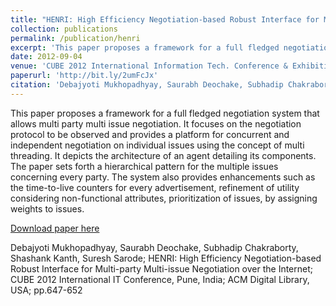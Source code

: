 ```yaml
---
title: "HENRI: High Efficiency Negotiation-based Robust Interface for Multi-party Multi-issue Negotiation over the Internet"
collection: publications
permalink: /publication/henri
excerpt: 'This paper proposes a framework for a full fledged negotiation system that allows multi party multi issue negotiation. It focuses on the negotiation protocol to be observed and provides a platform for concurrent and independent negotiation on individual issues using the concept of multi threading. It depicts the architecture of an agent detailing its components. The paper sets forth a hierarchical pattern for the multiple issues concerning every party. The system also provides enhancements such as the time-to-live counters for every advertisement, refinement of utility considering non-functional attributes, prioritization of issues, by assigning weights to issues.'
date: 2012-09-04
venue: 'CUBE 2012 International Information Tech. Conference & Exhibition, ACM Digital Library'
paperurl: 'http://bit.ly/2umFcJx'
citation: 'Debajyoti Mukhopadhyay, Saurabh Deochake, Subhadip Chakraborty, Shashank Kanth, Suresh Sarode; HENRI: High Efficiency Negotiation-based Robust Interface for Multi-party Multi-issue Negotiation over the Internet;  CUBE 2012 International IT Conference, Pune, India; ACM Digital Library, USA; pp.647-652 '
---
```

This paper proposes a framework for a full fledged negotiation system that allows multi party multi issue negotiation. It focuses on the negotiation protocol to be observed and provides a platform for concurrent and independent negotiation on individual issues using the concept of multi threading. It depicts the architecture of an agent detailing its components. The paper sets forth a hierarchical pattern for the multiple issues concerning every party. The system also provides enhancements such as the time-to-live counters for every advertisement, refinement of utility considering non-functional attributes, prioritization of issues, by assigning weights to issues.

[Download paper here](http://bit.ly/2umFcJx)

Debajyoti Mukhopadhyay, Saurabh Deochake, Subhadip Chakraborty, Shashank Kanth, Suresh Sarode; HENRI: High Efficiency Negotiation-based Robust Interface for Multi-party Multi-issue Negotiation over the Internet;  CUBE 2012 International IT Conference, Pune, India; ACM Digital Library, USA; pp.647-652 
